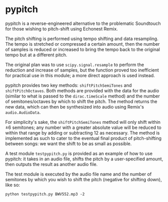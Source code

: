 # pypitch

pypitch is a reverse-engineered alternative to the problematic Soundtouch for those wishing to pitch-shift using Echonest Remix.

The pitch shifting is performed using tempo shifting and data resampling. The tempo is stretched or compressed a certain amount, then the number of samples is reduced or increased to bring the tempo back to the original tempo but at a different pitch.

The original plan was to use `scipy.signal.resample` to perform the reduction and increase of samples, but the function proved too inefficient for practical use in this module; a more direct approach is used instead.

pypitch provides two key methods: `shiftPitchSemiTones` and `shiftPitchOctaves`. Both methods are provided with the data for the audio (similar to what is passed to the `dirac.timeScale` method) and the number of semitones/octaves by which to shift the pitch. The method returns the new data, which can then be synthesized into audio using Remix's `audio.AudioData`.

For simplicity's sake, the `shiftPitchSemiTones` method will only shift within ±6 semitones; any number with a greater absolute value will be reduced to within that range by adding or subtracting 12 as necessary. The method is implemented as such to cater to the eventual final product of pitch-shifting between songs: we want the shift to be as small as possible.

A test module `testpypitch.py` is provided as an example of how to use pypitch: it takes in an audio file, shifts the pitch by a user-specified amount, then outputs the result as another audio file.

The test module is executed by the audio file name and the number of semitones by which you wish to shift the pitch (negative for shifting down), like so:
```
python testpypitch.py BWV552.mp3 -2
```